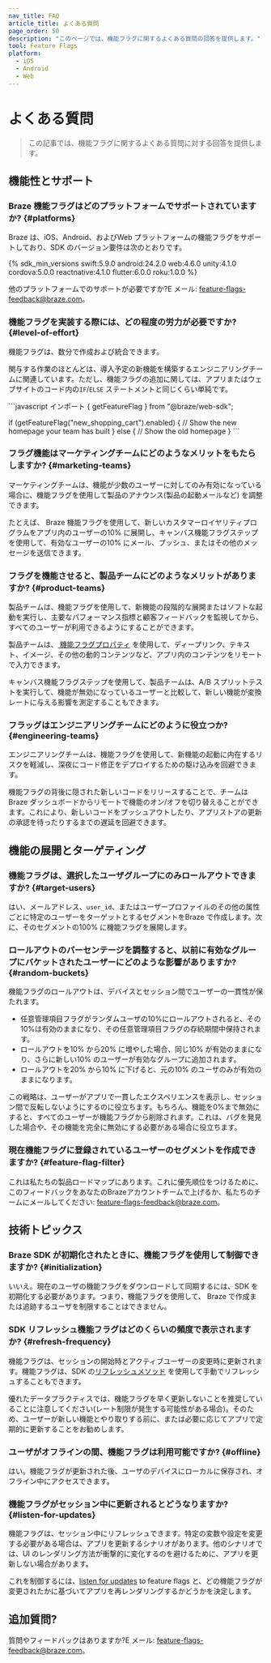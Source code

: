 ```yaml
---
nav_title: FAQ
article_title: よくある質問
page_order: 50
description: "このページでは、機能フラグに関するよくある質問の回答を提供します。"
tool: Feature Flags
platform:
  - iOS
  - Android
  - Web
---
```


# よくある質問

> この記事では、機能フラグに関するよくある質問に対する回答を提供します。

## 機能性とサポート

###  Braze 機能フラグはどのプラットフォームでサポートされていますか? {#platforms}

Braze は、iOS、Android、およびWeb プラットフォームの機能フラグをサポートしており、SDK のバージョン要件は次のとおりです。

{% sdk_min_versions swift:5.9.0 android:24.2.0 web:4.6.0 unity:4.1.0 cordova:5.0.0 reactnative:4.1.0 flutter:6.0.0 roku:1.0.0 %}

他のプラットフォームでのサポートが必要ですか?E メール: [feature-flags-feedback@braze.com](mailto:feature-flags-feedback@braze.com)。

### 機能フラグを実装する際には、どの程度の労力が必要ですか? {#level-of-effort}

機能フラグは、数分で作成および統合できます。 

関与する作業のほとんどは、導入予定の新機能を構築するエンジニアリングチームに関連しています。ただし、機能フラグの追加に関しては、アプリまたはウェブサイトのコード内の`IF`/`ELSE` ステートメントと同じくらい単純です。

\`\`\`javascript
インポート { getFeatureFlag } from "@braze/web-sdk";

if (getFeatureFlag("new\_shopping\_cart").enabled) {
    // Show the new homepage your team has built
}
else {
// Show the old homepage
}
\`\`\`

### フラグ機能はマーケティングチームにどのようなメリットをもたらしますか? {#marketing-teams}

マーケティングチームは、機能が少数のユーザーに対してのみ有効になっている場合に、機能フラグを使用して製品のアナウンス(製品の起動メールなど) を調整できます。

たとえば、 Braze 機能フラグを使用して、新しいカスタマーロイヤリティプログラムをアプリ内のユーザーの10% に展開し、キャンバス機能フラグステップを使用して、有効なユーザーの10% にメール、プッシュ、またはその他のメッセージを送信できます。 

### フラグを機能させると、製品チームにどのようなメリットがありますか? {#product-teams}

製品チームは、機能フラグを使用して、新機能の段階的な展開またはソフトな起動を実行し、主要なパフォーマンス指標と顧客フィードバックを監視してから、すべてのユーザーが利用できるようにすることができます。

製品チームは、[ 機能フラグプロパティ][properties] を使用して、ディープリンク、テキスト、イメージ、その他の動的コンテンツなど、アプリ内のコンテンツをリモートで入力できます。

キャンバス機能フラグステップを使用して、製品チームは、A/B スプリットテストを実行して、機能が無効になっているユーザーと比較して、新しい機能が変換レートに与える影響を測定することもできます。 

### フラッグはエンジニアリングチームにどのように役立つか? {#engineering-teams}

エンジニアリングチームは、機能フラグを使用して、新機能の起動に内在するリスクを軽減し、深夜にコード修正をデプロイするための駆け込みを回避できます。

機能フラグの背後に隠された新しいコードをリリースすることで、チームはBraze ダッシュボードからリモートで機能のオン/オフを切り替えることができます。これにより、新しいコードをプッシュアウトしたり、アプリストアの更新の承認を待ったりするまでの遅延を回避できます。

## 機能の展開とターゲティング

### 機能フラグは、選択したユーザグループにのみロールアウトできますか? {#target-users}

はい、メールアドレス、`user_id`、またはユーザープロファイルのその他の属性ごとに特定のユーザーをターゲットとするセグメントをBraze で作成します。次に、そのセグメントの100% に機能フラグを展開します。

### ロールアウトのパーセンテージを調整すると、以前に有効なグループにバケットされたユーザーにどのような影響がありますか? {#random-buckets}

機能フラグのロールアウトは、デバイスとセッション間でユーザーの一貫性が保たれます。

- 任意管理項目フラグがランダムユーザの10%にロールアウトされると、その10%は有効のままになり、その任意管理項目フラグの存続期間中保持されます。
- ロールアウトを10% から20% に増やした場合、同じ10% が有効のままになり、さらに新しい10% のユーザーが有効なグループに追加されます。
- ロールアウトを20% から10% に下げると、元の10% のユーザのみが有効のままになります。

この戦略は、ユーザーがアプリで一貫したエクスペリエンスを表示し、セッション間で反転しないようにするのに役立ちます。もちろん、機能を0%まで無効にすると、すべてのユーザーが機能フラグから削除されます。これは、バグを発見した場合や、その機能を完全に無効にする必要がある場合に役立ちます。

### 現在機能フラグに登録されているユーザーのセグメントを作成できますか? {#feature-flag-filter}

これは私たちの製品ロードマップにあります。これに優先順位をつけるために、このフィードバックをあなたのBrazeアカウントチームで上げるか、私たちのチームにメールしてください: [feature-flags-feedback@braze.com](mailto:feature-flags-feedback@braze.com)。

## 技術トピックス

###  Braze SDK が初期化されたときに、機能フラグを使用して制御できますか? {#initialization}

いいえ。現在のユーザの機能フラグをダウンロードして同期するには、SDK を初期化する必要があります。つまり、機能フラグを使用して、 Braze で作成または追跡するユーザを制限することはできません。

### SDK リフレッシュ機能フラグはどのくらいの頻度で表示されますか? {#refresh-frequency}

機能フラグは、セッションの開始時とアクティブユーザーの変更時に更新されます。機能フラグは、SDK の[リフレッシュメソッド][refreshing] を使用して手動でリフレッシュすることもできます。

優れたデータプラクティスでは、機能フラグを早く更新しないことを推奨していることに注意してください(レート制限が発生する可能性がある場合)。そのため、ユーザーが新しい機能とやり取りする前に、または必要に応じてアプリで定期的に更新することをお勧めします。

### ユーザがオフラインの間、機能フラグは利用可能ですか? {#offline}

はい。機能フラグが更新された後、ユーザのデバイスにローカルに保存され、オフライン中にアクセスできます。

### 機能フラグがセッション中に更新されるとどうなりますか? {#listen-for-updates}

機能フラグは、セッション中にリフレッシュできます。特定の変数や設定を変更する必要がある場合は、アプリを更新するシナリオがあります。他のシナリオでは、UI のレンダリング方法が衝撃的に変化するのを避けるために、アプリを更新しない場合があります。

これを制御するには、[listen for updates][listen-for-updates] to feature flags と、どの機能フラグが変更されたかに基づいてアプリを再レンダリングするかどうかを決定します。 

## 追加質問?

質問やフィードバックはありますか?E メール: [feature-flags-feedback@braze.com](mailto:feature-flags-feedback@braze.com)。

[properties]: {{site.baseurl}}/developer_guide/platform_wide/feature_flags/create/#properties
[refreshing]: {{site.baseurl}}/developer_guide/platform_wide/feature_flags/create/#refreshing
[listen-for-updates]: {{site.baseurl}}/developer_guide/platform_wide/feature_flags/create/#updates
